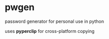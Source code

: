 # pwgen
password generator for personal use in python

uses <strong>pyperclip</strong> for cross-platform copying
